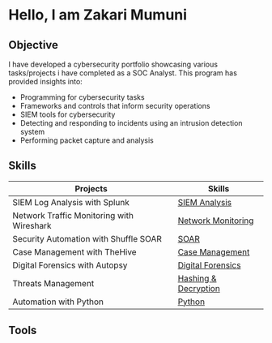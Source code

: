 # Hello, I am Zakari Mumuni 



## Objective
I have developed a cybersecurity portfolio showcasing various tasks/projects i have completed as a SOC Analyst. This program has provided insights into:
* Programming for cybersecurity tasks
* Frameworks and controls that inform security operations
* SIEM tools for cybersecurity
* Detecting and responding to incidents using an intrusion detection system
* Performing packet capture and analysis

## Skills  
| Projects | Skills | 
| ----------------------------------------------------------|--------------------------------------------------------------------------------------|
| SIEM Log Analysis with Splunk | <a href="https://github.com/sarkyzab/cs_1/tree/main/1%20-%20SIEM%20Log%20Analysis%20with%20Splunk">SIEM Analysis</a>|
| Network Traffic Monitoring with Wireshark | <a href="https://github.com/sarkyzab/cs_1/tree/main/2%20-%20Network%20Traffic%20Monitoring%20with%20Wireshark">Network Monitoring</a>|
| Security Automation with Shuffle SOAR | <a href="https://github.com/sarkyzab/cs_1/tree/main/3%20-%20IR%20%26%20Automation%20with%20Shuffle%20SOAR">SOAR</a>|
| Case Management with TheHive | <a href="https://github.com/sarkyzab/cs_1/tree/main/4%20-%20Case%20Management%20with%20TheHive">Case Management</a>|
| Digital Forensics with Autopsy | <a href="https://github.com/sarkyzab/cs_1/tree/main/5%20-%20Digital%20Forensics%20with%20Autopsy">Digital Forensics</a>|
| Threats Management | <a href="https://github.com/sarkyzab/cs_1/tree/main/6%20-%20Threat%20Management">Hashing & Decryption</a>|
| Automation with Python | <a href="https://github.com/sarkyzab/cs_1/tree/main/7%20-%20Automation%20with%20Python">Python</a>|

## Tools 

